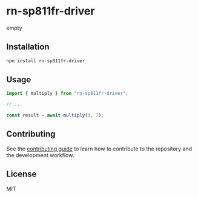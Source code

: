 # rn-sp811fr-driver

empty

## Installation

```sh
npm install rn-sp811fr-driver
```

## Usage

```js
import { multiply } from "rn-sp811fr-driver";

// ...

const result = await multiply(3, 7);
```

## Contributing

See the [contributing guide](CONTRIBUTING.md) to learn how to contribute to the repository and the development workflow.

## License

MIT
